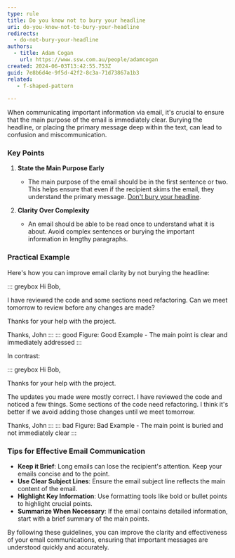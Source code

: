 ```yaml
---
type: rule
title: Do you know not to bury your headline
uri: do-you-know-not-to-bury-your-headline
redirects:
  - do-not-bury-your-headline
authors:
  - title: Adam Cogan
    url: https://www.ssw.com.au/people/adamcogan
created: 2024-06-03T13:42:55.753Z
guid: 7e8b6d4e-9f5d-42f2-8c3a-71d73867a1b3
related:
   - f-shaped-pattern
   
---
```


When communicating important information via email, it's crucial to ensure that the main purpose of the email is immediately clear. Burying the headline, or placing the primary message deep within the text, can lead to confusion and miscommunication. 


<!--endintro-->

### Key Points

1. **State the Main Purpose Early**
   - The main purpose of the email should be in the first sentence or two. This helps ensure that even if the recipient skims the email, they understand the primary message. [Don't bury your headline](http://www.ssw.com.au/rules/f-shaped-pattern/).

2. **Clarity Over Complexity**
   - An email should be able to be read once to understand what it is about. Avoid complex sentences or burying the important information in lengthy paragraphs.

### Practical Example

Here's how you can improve email clarity by not burying the headline:

::: greybox
Hi Bob,

I have reviewed the code and some sections need refactoring. Can we meet tomorrow to review before any changes are made?

Thanks for your help with the project.

Thanks,
John
:::
::: good
Figure: Good Example - The main point is clear and immediately addressed
:::

In contrast:

::: greybox
Hi Bob,

Thanks for your help with the project. 

The updates you made were mostly correct. I have reviewed the code and noticed a few things. Some sections of the code need refactoring. I think it's better if we avoid adding those changes until we meet tomorrow.

Thanks,
John
:::
::: bad
Figure: Bad Example - The main point is buried and not immediately clear
:::

### Tips for Effective Email Communication

- **Keep it Brief**: Long emails can lose the recipient's attention. Keep your emails concise and to the point.
- **Use Clear Subject Lines**: Ensure the email subject line reflects the main content of the email.
- **Highlight Key Information**: Use formatting tools like bold or bullet points to highlight crucial points.
- **Summarize When Necessary**: If the email contains detailed information, start with a brief summary of the main points.

By following these guidelines, you can improve the clarity and effectiveness of your email communications, ensuring that important messages are understood quickly and accurately.
